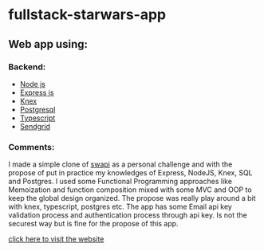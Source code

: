 # fullstack-starwars-app
## Web app using: 
### Backend: 
  * [Node js](https://nodejs.org/en/) 
  * [Express js](https://expressjs.com/) 
  * [Knex](http://knexjs.org/)
  * [Postgresql](https://www.postgresql.org/)
  * [Typescript](https://www.typescriptlang.org/)
  * [Sendgrid](https://sendgrid.com/)


### Comments:

 I made a simple clone of [swapi](https://swapi.co/api/) as a personal challenge and with the propose of put in practice my knowledges of Express, NodeJS, Knex, SQL and Postgres. I used some Functional Programming approaches like Memoization and function composition mixed with some MVC and OOP to keep the global design organized. The propose was really play around a bit with knex, typescript, postgres etc. 
 The app has some Email api key validation process and authentication process through api key. 
 Is not the securest way but is fine for the propose of this app.

[click here to visit the website](https://starwars-api-clone.herokuapp.com/home])
